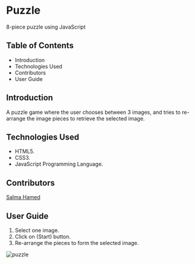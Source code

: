# Puzzle
8-piece puzzle using JavaScript

## Table of Contents
- Introduction
- Technologies Used
- Contributors
- User Guide

## Introduction
A puzzle game where the user chooses between 3 images, and tries to re-arrange the image pieces to retrieve the selected image.


## Technologies Used
- HTML5.
- CSS3.
- JavaScript Programming Language.

## Contributors
[Salma Hamed](https://github.com/Salma-Hamed)


## User Guide
1. Select one image.
2. Click on (Start) button.
3. Re-arrange the pieces to form the selected image.

![puzzle](https://user-images.githubusercontent.com/71777717/162111397-28af1926-7b06-4cab-99eb-d00f8e7922d7.PNG)
